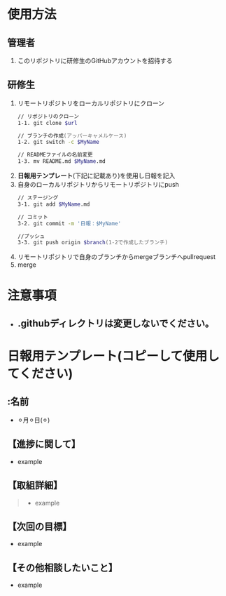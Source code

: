 # 使用方法 
## 管理者  
1. このリポジトリに研修生のGitHubアカウントを招待する  
## 研修生  
1. リモートリポジトリをローカルリポジトリにクローン  
    ```zsh  
    // リポジトリのクローン  
    1-1. git clone $url  

    // ブランチの作成(アッパーキャメルケース)  
    1-2. git switch -c $MyName  

    // READMEファイルの名前変更  
    1-3. mv README.md $MyName.md
    ```  
1. **日報用テンプレート**(下記に記載あり)を使用し日報を記入  
1. 自身のローカルリポジトリからリモートリポジトリにpush
    ```zsh  
    // ステージング
    3-1. git add $MyName.md

    // コミット
    3-2. git commit -m '日報：$MyName'

    //プッシュ
    3-3. git push origin $branch(1-2で作成したブランチ)
    ```
1. リモートリポジトリで自身のブランチからmergeブランチへpullrequest  
1. merge  
# 注意事項
- ## .githubディレクトリは変更しないでください。  

# 日報用テンプレート(コピーして使用してください)
## :名前  
- ⚪︎月⚪︎日(⚪︎)  
## 【進捗に関して】  
- example  
## 【取組詳細】  
> - example  
## 【次回の目標】  
- example  
## 【その他相談したいこと】  
- example  
